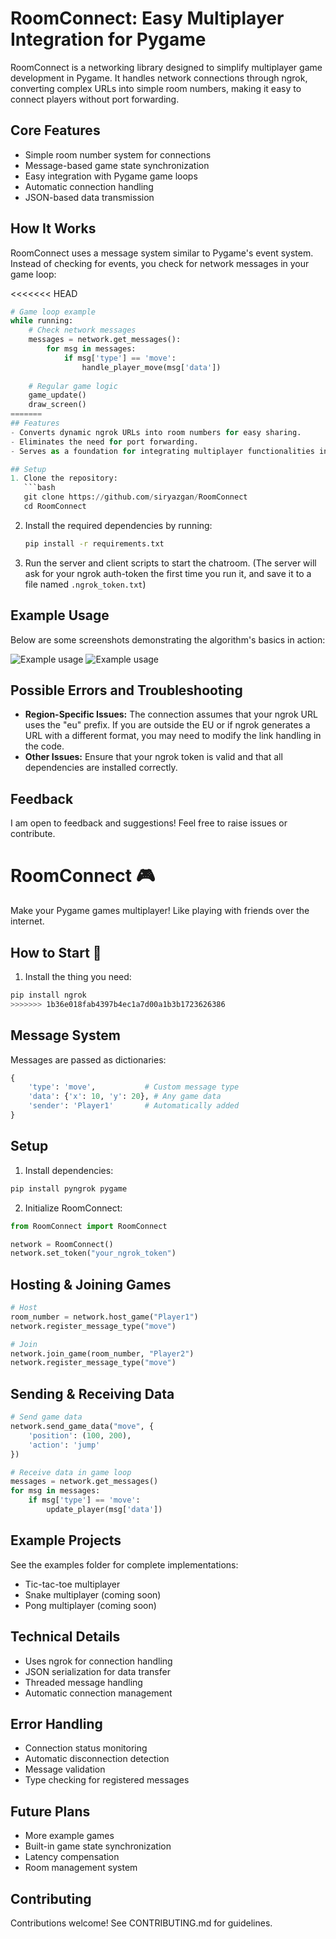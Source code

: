 # RoomConnect: Easy Multiplayer Integration for Pygame

RoomConnect is a networking library designed to simplify multiplayer game development in Pygame. It handles network connections through ngrok, converting complex URLs into simple room numbers, making it easy to connect players without port forwarding.

## Core Features
- Simple room number system for connections
- Message-based game state synchronization
- Easy integration with Pygame game loops
- Automatic connection handling
- JSON-based data transmission

## How It Works
RoomConnect uses a message system similar to Pygame's event system. Instead of checking for events, you check for network messages in your game loop:

<<<<<<< HEAD
```python
# Game loop example
while running:
    # Check network messages
    messages = network.get_messages():
        for msg in messages:
            if msg['type'] == 'move':
                handle_player_move(msg['data'])
    
    # Regular game logic
    game_update()
    draw_screen()
=======
## Features
- Converts dynamic ngrok URLs into room numbers for easy sharing.
- Eliminates the need for port forwarding.
- Serves as a foundation for integrating multiplayer functionalities into games or other network-based applications.

## Setup
1. Clone the repository:
   ```bash
   git clone https://github.com/siryazgan/RoomConnect
   cd RoomConnect
   ```
2. Install the required dependencies by running:
   ```bash
   pip install -r requirements.txt
   ```
3. Run the server and client scripts to start the chatroom. (The server will ask for your ngrok auth-token the first time you run it, and save it to a file named `.ngrok_token.txt`)

## Example Usage
Below are some screenshots demonstrating the algorithm's basics in action:

![Example usage](screenshots/screenshot1.png)
![Example usage](screenshots/screenshot2.png)

## Possible Errors and Troubleshooting
- **Region-Specific Issues:** The connection assumes that your ngrok URL uses the "eu" prefix. If you are outside the EU or if ngrok generates a URL with a different format, you may need to modify the link handling in the code.
- **Other Issues:** Ensure that your ngrok token is valid and that all dependencies are installed correctly.

## Feedback
I am open to feedback and suggestions! Feel free to raise issues or contribute.

# RoomConnect 🎮

Make your Pygame games multiplayer! Like playing with friends over the internet.

## How to Start 🚀

1. Install the thing you need:
```bash
pip install ngrok
>>>>>>> 1b36e018fab4397b4ec1a7d00a1b3b1723626386
```

## Message System
Messages are passed as dictionaries:
```python
{
    'type': 'move',           # Custom message type
    'data': {'x': 10, 'y': 20}, # Any game data
    'sender': 'Player1'       # Automatically added
}
```

## Setup
1. Install dependencies:
```bash
pip install pyngrok pygame
```

2. Initialize RoomConnect:
```python
from RoomConnect import RoomConnect

network = RoomConnect()
network.set_token("your_ngrok_token")
```

## Hosting & Joining Games
```python
# Host
room_number = network.host_game("Player1")
network.register_message_type("move")

# Join
network.join_game(room_number, "Player2")
network.register_message_type("move")
```

## Sending & Receiving Data
```python
# Send game data
network.send_game_data("move", {
    'position': (100, 200),
    'action': 'jump'
})

# Receive data in game loop
messages = network.get_messages()
for msg in messages:
    if msg['type'] == 'move':
        update_player(msg['data'])
```

## Example Projects
See the examples folder for complete implementations:
- Tic-tac-toe multiplayer
- Snake multiplayer (coming soon)
- Pong multiplayer (coming soon)

## Technical Details
- Uses ngrok for connection handling
- JSON serialization for data transfer
- Threaded message handling
- Automatic connection management

## Error Handling
- Connection status monitoring
- Automatic disconnection detection
- Message validation
- Type checking for registered messages

## Future Plans
- More example games
- Built-in game state synchronization
- Latency compensation
- Room management system

## Contributing
Contributions welcome! See CONTRIBUTING.md for guidelines.
